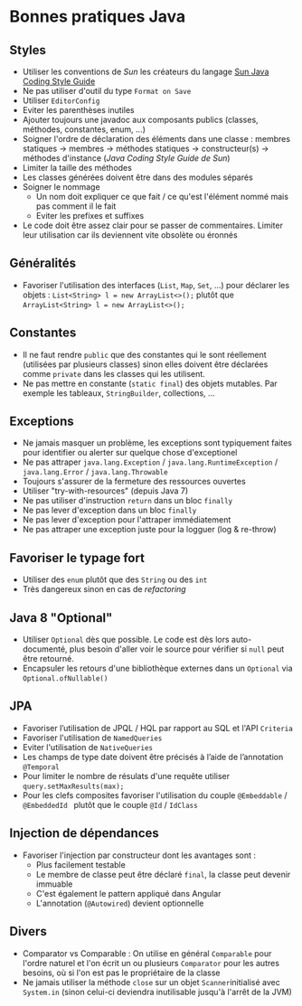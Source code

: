 # Bonnes pratiques Java

## Styles

* Utiliser les conventions de _Sun_ les créateurs du langage [Sun Java Coding Style Guide](https://www.oracle.com/technetwork/java/javase/overview/codeconvtoc-136057.html)
* Ne pas utiliser d'outil du type `Format on Save`
* Utiliser `EditorConfig`
* Eviter les parenthèses inutiles
* Ajouter toujours une javadoc aux composants publics (classes, méthodes, constantes, enum, ...)
* Soigner l'ordre de déclaration des éléments dans une classe : membres statiques -> membres -> méthodes statiques -> constructeur(s) -> méthodes d'instance (_Java Coding Style Guide de Sun_)
* Limiter la taille des méthodes
* Les classes générées doivent être dans des modules séparés
* Soigner le nommage
  * Un nom doit expliquer ce que fait / ce qu'est l'élément nommé mais pas comment il le fait
  * Eviter les prefixes et suffixes
* Le code doit être assez clair pour se passer de commentaires. Limiter leur utilisation car ils deviennent vite obsolète ou éronnés

## Généralités

* Favoriser l'utilisation des interfaces (`List`, `Map`, `Set`, ...) pour déclarer les objets : `List<String> l = new ArrayList<>();` plutôt que `ArrayList<String> l = new ArrayList<>();`

## Constantes

* Il ne faut rendre `public` que des constantes qui le sont réellement (utilisées par plusieurs classes) sinon elles doivent être déclarées comme `private` dans les classes qui les utilisent.
* Ne pas mettre en constante (`static final`) des objets mutables. Par exemple les tableaux, `StringBuilder`, collections, ...

## Exceptions

* Ne jamais masquer un problème, les exceptions sont typiquement faites pour identifier ou alerter sur quelque chose d'exceptionel
* Ne pas attraper `java.lang.Exception` / `java.lang.RuntimeException` / `java.lang.Error` / `java.lang.Throwable`
* Toujours s'assurer de la fermeture des ressources ouvertes
* Utiliser "try-with-resources" (depuis Java 7)
* Ne pas utiliser d'instruction `return` dans un bloc `finally`
* Ne pas lever d'exception dans un bloc `finally`
* Ne pas lever d'exception pour l'attraper immédiatement
* Ne pas attraper une exception juste pour la logguer (log & re-throw)

## Favoriser le typage fort

* Utiliser des `enum` plutôt que des `String` ou des `int`
* Très dangereux sinon en cas de _refactoring_

## Java 8 "Optional"

* Utiliser `Optional` dès que possible. Le code est dès lors auto-documenté, plus besoin d'aller voir le source pour vérifier si `null` peut être retourné.
* Encapsuler les retours d'une bibliothèque externes dans un `Optional` via `Optional.ofNullable()` 

## JPA

* Favoriser l’utilisation de JPQL / HQL par rapport au SQL et l'API `Criteria`
* Favoriser l'utilisation de `NamedQueries`
* Eviter l'utilisation de `NativeQueries`
* Les champs de type date doivent être précisés à l’aide de l’annotation `@Temporal`
* Pour limiter le nombre de résulats d'une requête utiliser `query.setMaxResults(max);`
* Pour les clefs composites favoriser l'utilisation du couple `@Embeddable` / `@EmbeddedId ` plutôt que le couple `@Id` / `IdClass`

## Injection de dépendances

* Favoriser l'injection par constructeur dont les avantages sont :
  * Plus facilement testable
  * Le membre de classe peut être déclaré `final`, la classe peut devenir immuable
  * C'est également le pattern appliqué dans Angular
  * L'annotation (`@Autowired`) devient optionnelle

## Divers

* Comparator vs Comparable  : On utilise en général `Comparable` pour l'ordre naturel et l'on écrit un ou plusieurs `Comparator` pour les autres besoins, où si l'on est pas le propriétaire de la classe
* Ne jamais utiliser la méthode `close` sur un objet `Scanner`initialisé avec `System.in` (sinon celui-ci deviendra inutilisable jusqu'à l'arrêt de la JVM)

